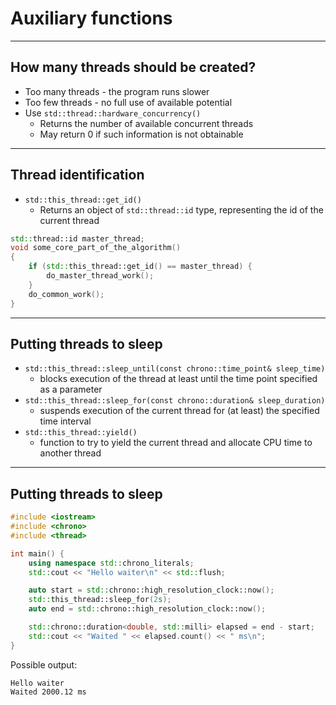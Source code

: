 <!-- .slide: data-background="#111111" -->

# Auxiliary functions

___

## How many threads should be created?

* <!-- .element: class="fragment fade-in" --> Too many threads - the program runs slower
* <!-- .element: class="fragment fade-in" --> Too few threads - no full use of available potential
* <!-- .element: class="fragment fade-in" --> Use <code>std::thread::hardware_concurrency()</code>
  * <!-- .element: class="fragment fade-in" --> Returns the number of available concurrent threads
  * <!-- .element: class="fragment fade-in" --> May return 0 if such information is not obtainable

___

## Thread identification

* <!-- .element: class="fragment fade-in" --> <code>std::this_thread::get_id()</code>
  * <!-- .element: class="fragment fade-in" --> Returns an object of <code>std::thread::id</code> type, representing the id of the current thread

```cpp
std::thread::id master_thread;
void some_core_part_of_the_algorithm()
{
    if (std::this_thread::get_id() == master_thread) {
        do_master_thread_work();
    }
    do_common_work();
}
```
<!-- .element: class="fragment fade-in" -->

___

## Putting threads to sleep

* <!-- .element: class="fragment fade-in" --> <code>std::this_thread::sleep_until(const chrono::time_point<Clock, Duration>& sleep_time)</code>
  * <!-- .element: class="fragment fade-in" -->blocks execution of the thread at least until the time point specified as a parameter
* <!-- .element: class="fragment fade-in" --> <code>std::this_thread::sleep_for(const chrono::duration<Rep, Period>& sleep_duration)</code>
  * <!-- .element: class="fragment fade-in" --> suspends execution of the current thread for (at least) the specified time interval
* <!-- .element: class="fragment fade-in" --> <code>std::this_thread::yield()</code>
  * <!-- .element: class="fragment fade-in" --> function to try to yield the current thread and allocate CPU time to another thread

___

## Putting threads to sleep

```cpp
#include <iostream>
#include <chrono>
#include <thread>

int main() {
    using namespace std::chrono_literals;
    std::cout << "Hello waiter\n" << std::flush;

    auto start = std::chrono::high_resolution_clock::now();
    std::this_thread::sleep_for(2s);
    auto end = std::chrono::high_resolution_clock::now();

    std::chrono::duration<double, std::milli> elapsed = end - start;
    std::cout << "Waited " << elapsed.count() << " ms\n";
}
```

Possible output:
<!-- .element: class="fragment fade-in" -->

```output
Hello waiter
Waited 2000.12 ms
```
<!-- .element: class="fragment fade-in" -->
